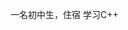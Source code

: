 


一名初中生，住宿
学习C++
<!---
nangf/nangf is a ✨ special ✨ repository because its `README.md` (this file) appears on your GitHub profile.
You can click the Preview link to take a look at your changes.
--->
